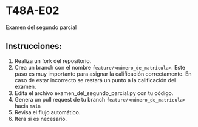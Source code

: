 # T48A-E02
Examen del segundo parcial

## Instrucciones:

1. Realiza un fork del repositorio.
2. Crea un branch con el nombre `feature/<número_de_matrícula>`.
    Este paso es muy importante para asignar la calificación correctamente.
    En caso de estar incorrecto se restará un punto a la calificación del
    examen.
3. Edita el archivo examen_del_segundo_parcial.py con tu código.
4. Genera un pull request de tu branch `feature/<número_de_matrícula>` hacia `main`
5. Revisa el flujo automático.
6. Itera si es necesario.


